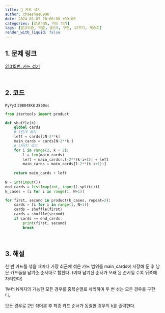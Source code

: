 ```yaml
---
title: 🐹 카드 섞기
author: chaeshee0908
date: 2024-01-07 20:00:00 +09:00
categories: [알고리즘, 카드 섞기]
tags: [알고리즘, 백준, 골드5, 구현, 12주차, 채승희]
render_with_liquid: false
---
```


## 1. 문제 링크

[21315번: 카드 섞기](https://www.acmicpc.net/problem/21315)

<br>

## 2. 코드

`PyPy3`  `208848KB`  `2860ms`

```python
from itertools import product

def shuffle(k):
    global cards
    # 1단계 섞기
    left = cards[:N-2**k]
    main_cards = cards[N-2**k:]
    # 나머지 섞기
    for i in range(2, k + 2):
        l = len(main_cards)
        left = main_cards[:l-2**(k-i+1)] + left
        main_cards = main_cards[l-2**(k-i+1):]
    
    return main_cards + left
        
N = int(input())
end_cards = list(map(int, input().split()))
k_cases = [i for i in range(1, N+1)]

for first, second in product(k_cases, repeat=2):
    cards = [i for i in range(1, N+1)]
    cards = shuffle(first)
    cards = shuffle(second)
    if cards == end_cards:
        print(first, second)
        break

```

<br>

## 3. 해설

한 번 카드를 섞을 때마다 가장 최근에 섞은 카드 범위를 main_cards에 저장해 둔 후 남은 카드들을 남겨준 순서대로 합친다. (이때 남겨진 순서가 오래 된 순서일 수록 뒤쪽에 자리한다)

1부터 N까지의 가능한 모든 경우를 중복순열로 처리하여 두 번 섞는 모든 경우를 구한다. 

모든 경우로 2번 섞어본 후 최종 카드 순서가 동일한 경우의 k를 출력한다.
